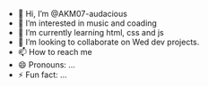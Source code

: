 - 👋 Hi, I’m @AKM07-audacious
- 👀 I’m interested in music and coading
- 🌱 I’m currently learning html, css and js
- 💞️ I’m looking to collaborate on Wed dev projects.
- 📫 How to reach me 
- 😄 Pronouns: ...
- ⚡ Fun fact: ...

<!---
AKM07-audacious/AKM07-audacious is a ✨ special ✨ repository because its `README.md` (this file) appears on your GitHub profile.
You can click the Preview link to take a look at your changes.
--->
